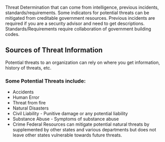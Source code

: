 Threat Determination that can come from intelligence, previous incidents, standards/requirements. Some indicators for potential threats can be mitigated from creditable government resources.  Previous incidents are required if you are a security advisor and need to get descriptions. Standards/Requirements require collaboration of government building codes.

## Sources of Threat Information
Potential threats to an organization can rely on where you get information, history of threats, etc. 

### Some Potential Threats include:
- Accidents
- Human Error
- Threat from fire
- Natural Disasters
- Civil Liability -  Punitive damage or any potential liability
- Substance Abuse - Symptoms of substance abuse
- Crime
Federal Resources can mitigate potential natural threats by supplemented by other states and various departments but does not leave other states vulnerable towards future threats. 


